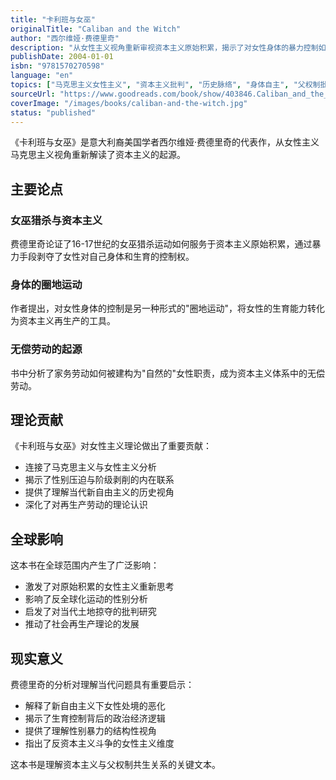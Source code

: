 ```yaml
---
title: "卡利班与女巫"
originalTitle: "Caliban and the Witch"
author: "西尔维娅·费德里奇"
description: "从女性主义视角重新审视资本主义原始积累，揭示了对女性身体的暴力控制如何成为资本主义发展的基础。"
publishDate: 2004-01-01
isbn: "9781570270598"
language: "en"
topics: ["马克思主义女性主义", "资本主义批判", "历史脉络", "身体自主", "父权制批判"]
sourceUrl: "https://www.goodreads.com/book/show/403846.Caliban_and_the_Witch"
coverImage: "/images/books/caliban-and-the-witch.jpg"
status: "published"
---
```


《卡利班与女巫》是意大利裔美国学者西尔维娅·费德里奇的代表作，从女性主义马克思主义视角重新解读了资本主义的起源。

## 主要论点

### 女巫猎杀与资本主义
费德里奇论证了16-17世纪的女巫猎杀运动如何服务于资本主义原始积累，通过暴力手段剥夺了女性对自己身体和生育的控制权。

### 身体的圈地运动
作者提出，对女性身体的控制是另一种形式的"圈地运动"，将女性的生育能力转化为资本主义再生产的工具。

### 无偿劳动的起源
书中分析了家务劳动如何被建构为"自然的"女性职责，成为资本主义体系中的无偿劳动。

## 理论贡献

《卡利班与女巫》对女性主义理论做出了重要贡献：

- 连接了马克思主义与女性主义分析
- 揭示了性别压迫与阶级剥削的内在联系
- 提供了理解当代新自由主义的历史视角
- 深化了对再生产劳动的理论认识

## 全球影响

这本书在全球范围内产生了广泛影响：

- 激发了对原始积累的女性主义重新思考
- 影响了反全球化运动的性别分析
- 启发了对当代土地掠夺的批判研究
- 推动了社会再生产理论的发展

## 现实意义

费德里奇的分析对理解当代问题具有重要启示：

- 解释了新自由主义下女性处境的恶化
- 揭示了生育控制背后的政治经济逻辑
- 提供了理解性别暴力的结构性视角
- 指出了反资本主义斗争的女性主义维度

这本书是理解资本主义与父权制共生关系的关键文本。
